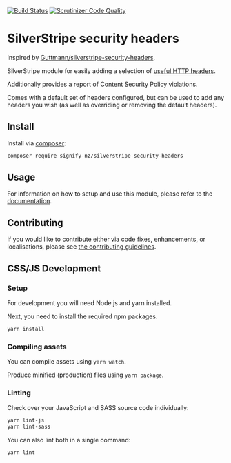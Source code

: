 [![Build Status](https://travis-ci.com/signify-nz/silverstripe-security-headers.svg?branch=1)](https://travis-ci.com/signify-nz/silverstripe-security-headers/branches)
[![Scrutinizer Code Quality](https://scrutinizer-ci.com/g/signify-nz/silverstripe-security-headers/badges/quality-score.png?b=1)](https://scrutinizer-ci.com/g/signify-nz/silverstripe-silverstripe-security-headers/?branch=1)

# SilverStripe security headers

Inspired by [Guttmann/silverstripe-security-headers](https://github.com/guttmann/silverstripe-security-headers).

SilverStripe module for easily adding a selection of [useful HTTP headers](https://wiki.owasp.org/index.php/OWASP_Secure_Headers_Project#tab=Headers).

Additionally provides a report of Content Security Policy violations.

Comes with a default set of headers configured, but can be used to add any headers you wish (as well as overriding or removing the default headers).

## Install

Install via [composer](https://getcomposer.org):

```bash
composer require signify-nz/silverstripe-security-headers
```

## Usage

For information on how to setup and use this module, please refer to the [documentation](docs/en/00_index.md).

## Contributing

If you would like to contribute either via code fixes, enhancements, or localisations, please see [the contributing guidelines](CONTRIBUTING.md).

## CSS/JS Development
### Setup
For development you will need Node.js and yarn installed.

Next, you need to install the required npm packages.
```bash
yarn install
```
### Compiling assets
You can compile assets using `yarn watch`.

Produce minified (production) files using `yarn package`.

### Linting
Check over your JavaScript and SASS source code individually:

```bash
yarn lint-js
yarn lint-sass
```

You can also lint both in a single command:
```bash
yarn lint
```
